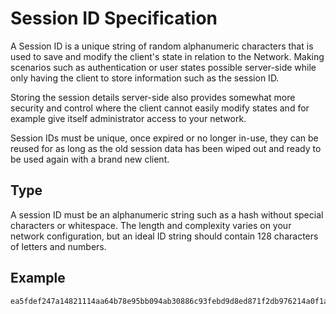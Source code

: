 # Session ID Specification

A Session ID is a unique string of random alphanumeric characters that
is used to save and modify the client's state in relation to the Network.
Making scenarios such as authentication or user states possible server-side
while only having the client to store information such as the session ID.

Storing the session details server-side also provides somewhat more
security and control where the client cannot easily modify states and
for example give itself administrator access to your network.

Session IDs must be unique, once expired or no longer in-use, they can
be reused for as long as the old session data has been wiped out and
ready to be used again with a brand new client.


## Type

A session ID must be an alphanumeric string such as a hash without
special characters or whitespace. The length and complexity varies 
on your network configuration, but an ideal ID string should contain 
128 characters of letters and numbers.

## Example

```
ea5fdef247a14821114aa64b78e95bb094ab30886c93febd9d8ed871f2db976214a0f1a91301a340c16a5aef03517b1cde3d15a1119e591551ed0698ac4e2676
```